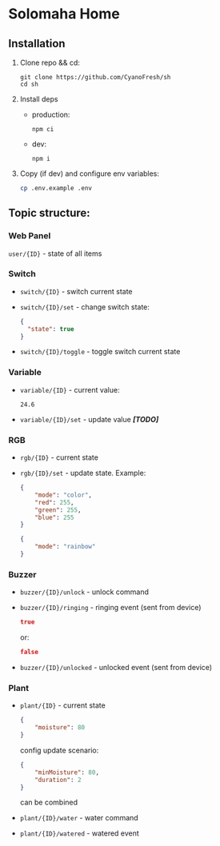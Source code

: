 Solomaha Home
====

## Installation

1. Clone repo && cd:

    ```
    git clone https://github.com/CyanoFresh/sh
    cd sh
    ```

2. Install deps 

    -  production:
    
        ```
        npm ci
        ```
        
    - dev:
    
        ```
        npm i
        ```
3. Copy (if dev) and configure env variables:

    ```sh
    cp .env.example .env
    ```

## Topic structure:

### Web Panel

`user/{ID}` - state of all items

### Switch

- `switch/{ID}` - switch current state
- `switch/{ID}/set` - change switch state:
    
    ```json
    {
      "state": true
    }
    ```
- `switch/{ID}/toggle` - toggle switch current state

### Variable

- `variable/{ID}` - current value:

    ```
    24.6
    ```
    
- `variable/{ID}/set` - update value ***[TODO]***

### RGB

- `rgb/{ID}` - current state
- `rgb/{ID}/set` - update state. Example:
    
    ```json
    {
        "mode": "color",
        "red": 255,
        "green": 255,
        "blue": 255
    }
    ```

    ```json
    {
        "mode": "rainbow"
    }
    ```

### Buzzer
    
- `buzzer/{ID}/unlock` - unlock command
- `buzzer/{ID}/ringing` - ringing event (sent from device)
    
    ```json
    true
    ```
    or:
    ```json
    false
    ```
    
- `buzzer/{ID}/unlocked` - unlocked event (sent from device)

### Plant

- `plant/{ID}` - current state
    
    ```json
    {
        "moisture": 80
    }
    ```
    config update scenario:
    ```json
    {
        "minMoisture": 80,
        "duration": 2
    }
    ```
    can be combined
    
- `plant/{ID}/water` - water command
- `plant/{ID}/watered` - watered event

